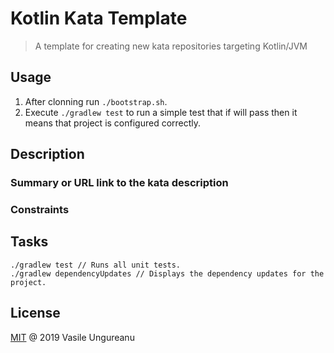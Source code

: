# Kotlin Kata Template

> A template for creating new kata repositories targeting Kotlin/JVM

## Usage

1. After clonning run `./bootstrap.sh`.
1. Execute `./gradlew test` to run a simple test that if will pass then it means that project is configured correctly.  

## Description

### Summary or URL link to the kata description

### Constraints

## Tasks

```
./gradlew test // Runs all unit tests.
./gradlew dependencyUpdates // Displays the dependency updates for the project.
```

License
-------

[MIT](LICENSE) @ 2019 Vasile Ungureanu
